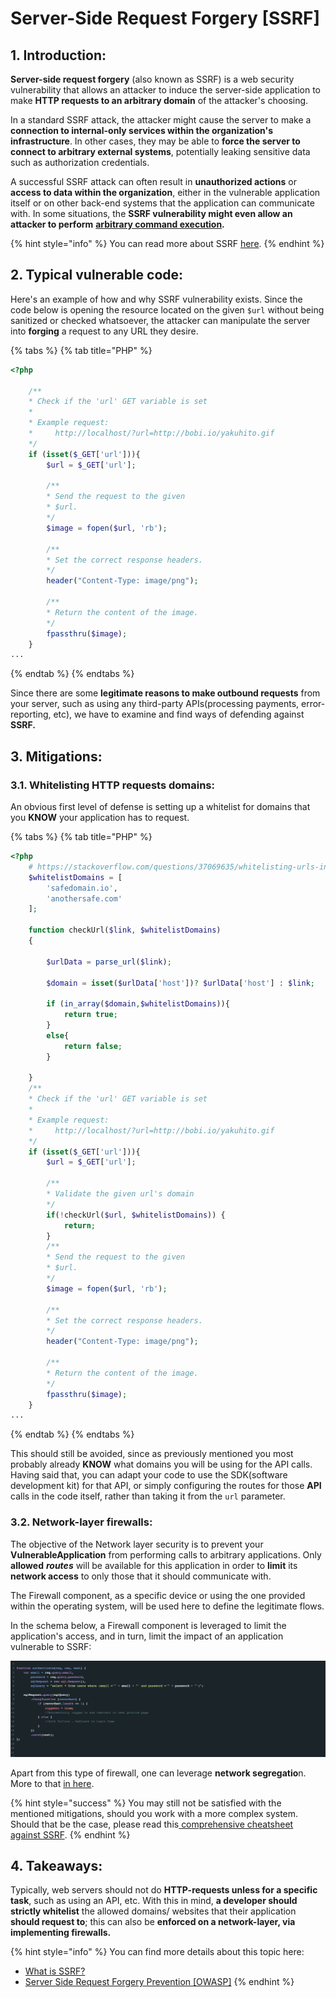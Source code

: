 # Server-Side Request Forgery \[SSRF\]

## 1. Introduction:

 **Server-side request forgery** \(also known as SSRF\) is a web security vulnerability that allows an attacker to induce the server-side application to make **HTTP requests to an arbitrary domain** of the attacker's choosing.

 In a standard SSRF attack, the attacker might cause the server to make a **connection to internal-only services within the organization's infrastructure**. In other cases, they may be able to **force the server to connect to arbitrary external systems**, potentially leaking sensitive data such as authorization credentials.

A successful SSRF attack can often result in **unauthorized actions** or **access to data within the organization**, either in the vulnerable application itself or on other back-end systems that the application can communicate with. In some situations, the **SSRF vulnerability might even allow an attacker to perform** [**arbitrary command execution**](https://portswigger.net/web-security/os-command-injection)**.**

{% hint style="info" %}
You can read more about SSRF [here](https://portswigger.net/web-security/ssrf).
{% endhint %}

## 2. Typical vulnerable code:

Here's an example of how and why SSRF vulnerability exists. Since the code below is opening the resource located on the given `$url` without being sanitized or checked whatsoever, the attacker can manipulate the server into **forging** a request to any URL they desire.

{% tabs %}
{% tab title="PHP" %}
```php
<?php

    /**
    * Check if the 'url' GET variable is set
    *
    * Example request:
    *     http://localhost/?url=http://bobi.io/yakuhito.gif
    */
    if (isset($_GET['url'])){
        $url = $_GET['url'];
        
        /**
        * Send the request to the given
        * $url.
        */
        $image = fopen($url, 'rb');
        
        /**
        * Set the correct response headers.
        */
        header("Content-Type: image/png");
        
        /**
        * Return the content of the image.
        */
        fpassthru($image);
    }
...
```
{% endtab %}
{% endtabs %}

Since there are some **legitimate reasons to make outbound requests** from your server, such as using any third-party APIs\(processing payments, error-reporting, etc\), we have to examine and find ways of defending against **SSRF.**

## 3. Mitigations:

### 3.1. Whitelisting HTTP requests domains:

An obvious first level of defense is setting up a whitelist for domains that you **KNOW** your application has to request.

{% tabs %}
{% tab title="PHP" %}
```php
<?php
    # https://stackoverflow.com/questions/37069635/whitelisting-urls-in-php
    $whitelistDomains = [
        'safedomain.io',
        'anothersafe.com'
    ];
    
    function checkUrl($link, $whitelistDomains)
    {
    
        $urlData = parse_url($link);
    
        $domain = isset($urlData['host'])? $urlData['host'] : $link;
    
        if (in_array($domain,$whitelistDomains)){
            return true;
        }
        else{
            return false;
        }   
    
    }
    /**
    * Check if the 'url' GET variable is set
    *
    * Example request:
    *     http://localhost/?url=http://bobi.io/yakuhito.gif
    */
    if (isset($_GET['url'])){
        $url = $_GET['url'];
        
        /**
        * Validate the given url's domain
        */
        if(!checkUrl($url, $whitelistDomains)) {
            return;
        }
        /**
        * Send the request to the given
        * $url.
        */
        $image = fopen($url, 'rb');
        
        /**
        * Set the correct response headers.
        */
        header("Content-Type: image/png");
        
        /**
        * Return the content of the image.
        */
        fpassthru($image);
    }
...
```
{% endtab %}
{% endtabs %}

This should still be avoided, since as previously mentioned you most probably already **KNOW** what domains you will be using for the API calls. Having said that, you can adapt your code to use the SDK\(software development kit\) for that API, or simply configuring the routes for those **API** calls in the code itself, rather than taking it from the `url` parameter.

### 3.2. Network-layer firewalls:

The objective of the Network layer security is to prevent your **VulnerableApplication** from performing calls to arbitrary applications. Only **allowed** _**routes**_ will be available for this application in order to **limit** its **network access** to only those that it should communicate with.

The Firewall component, as a specific device or using the one provided within the operating system, will be used here to define the legitimate flows.

In the schema below, a Firewall component is leveraged to limit the application's access, and in turn, limit the impact of an application vulnerable to SSRF:

![](../.gitbook/assets/image.png)

Apart from this type of firewall, one can leverage **network segregatio**n. More to that [in here](https://www.f-secure.com/en/consulting/our-thinking/making-the-case-for-network-segregation).

{% hint style="success" %}
You may still not be satisfied with the mentioned mitigations, should you work with a more complex system. Should that be the case, please read this[ comprehensive cheatsheet against SSRF](https://cheatsheetseries.owasp.org/cheatsheets/Server_Side_Request_Forgery_Prevention_Cheat_Sheet.html).
{% endhint %}

## 4. Takeaways:

Typically, web servers should not do **HTTP-requests unless for a specific task**, such as using an API, etc. With this in mind, **a developer should strictly whitelist** the allowed domains/ websites that their application **should request to**; this can also be **enforced on a network-layer, via implementing firewalls.**

{% hint style="info" %}
You can find more details about this topic here:

* [What is SSRF?](https://portswigger.net/web-security/ssrf)
* [Server Side Request Forgery Prevention \[OWASP\]](https://cheatsheetseries.owasp.org/cheatsheets/Server_Side_Request_Forgery_Prevention_Cheat_Sheet.html)
{% endhint %}

